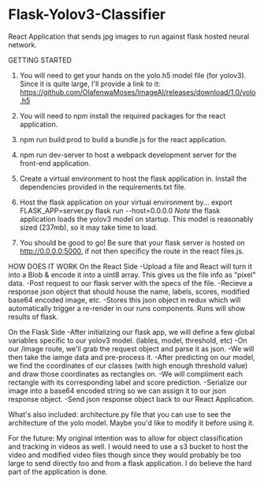 # Flask-Yolov3-Classifier
React Application that sends jpg images to run against flask hosted neural network.

GETTING STARTED
1) You will need to get your hands on the yolo.h5 model file (for yolov3). Since it is quite large, I'll provide a link to it:
https://github.com/OlafenwaMoses/ImageAI/releases/download/1.0/yolo.h5

2) You will need to npm install the required packages for the react application.

3) npm run build:prod to build a bundle.js for the react application.

4) npm run dev-server to host a webpack development server for the front-end application.

5) Create a virtual environment to host the flask application in. Install the dependencies provided in the requirements.txt file.

6) Host the flask application on your virtual environment by...
  export FLASK_APP=server.py
  flask run --host=0.0.0.0
  *Note* the flask application loads the yolov3 model on startup. This model is reasonably sized (237mb), so it may take time to load.
  
7) You should be good to go! Be sure that your flask server is hosted on http://0.0.0.0:5000, if not then specificy the route in the 
react files.js. 


HOW DOES IT WORK
On the React Side
-Upload a file and React will turn it into a Blob & encode it into a uint8 array. This gives us the file info as "pixel" data.
-Post request to our flask server with the specs of the file.
-Recieve a response json object that should house the name, labels, scores, modified base64 encoded image, etc.
-Stores this json object in redux which will automatically trigger a re-render in our runs components. Runs will show results of flask.

On the Flask Side
-After initializing our flask app, we will define a few global variables specific to our yolov3 model. (lables, model, threshold, etc)
-On our /image route, we'll grab the request object and parse it as json.
-We will then take the iamge data and pre-process it. 
-After predicting on our model, we find the coordinates of our classes (with high enough threshold value) and draw those coordinates as rectangles on. 
-We will compliment each rectangle with its corresponding label and score prediction.
-Serialize our image into a base64 encoded string so we can assign it to our json response object. 
-Send json response object back to our React Application.

What's also included:
architecture.py file that you can use to see the architecture of the yolo model. Maybe you'd like to modify it before using it.


For the future:
My original intention was to allow for object classification and tracking in videos as well. 
I would need to use a s3 bucket to host the video and modified video files though since they would probably be too large to send
directly too and from a flask application.
I do believe the hard part of the application is done.
